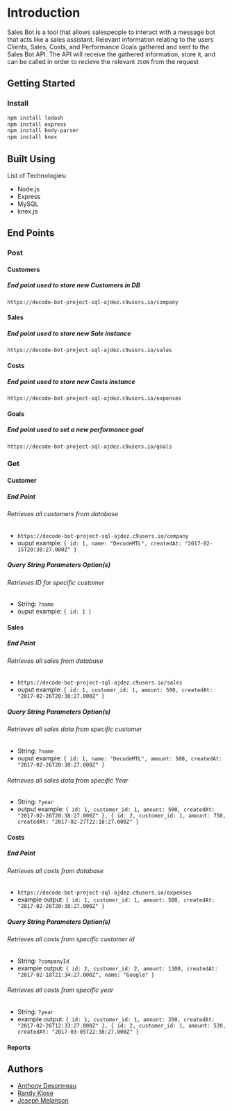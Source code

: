 # Introduction

Sales Bot is a tool that allows salespeople to interact with a message bot that acts like a sales assistant. Relevant information relating to the users Clients, Sales, Costs, and Performance Goals gathered and sent to the Sales Bot API. The API will receive the gathered information, store it, and can be called in order to recieve the relevant `JSON` from the request

## Getting Started
### Install
```sh
npm install lodash
npm install express
npm install body-parser
npm install knex
```

## Built Using
List of Technologies:
* Node.js
* Express
* MySQL
* knex.js

## End Points
### Post
#### Customers
##### End point used to store new Customers in DB
 `https://decode-bot-project-sql-ajdez.c9users.io/company`

#### Sales
##### End point used to store new Sale instance
 `https://decode-bot-project-sql-ajdez.c9users.io/sales`

#### Costs
##### End point used to store new Costs instance
 `https://decode-bot-project-sql-ajdez.c9users.io/expenses`

#### Goals
##### End point used to set a new performance goal
 `https://decode-bot-project-sql-ajdez.c9users.io/goals`

### Get
#### Customer
##### End Point
###### Retrieves all customers from database
* `https://decode-bot-project-sql-ajdez.c9users.io/company`
* ouput example: `{
id: 1,
name: "DecodeMTL",
createdAt: "2017-02-15T20:38:27.000Z"
}`

##### Query String Parameters Option(s)
###### Retrieves ID for specific customer
 * String: `?name`
 * ouput example: `{
id: 1
}`


#### Sales
##### End Point
###### Retrieves all sales from database
* `https://decode-bot-project-sql-ajdez.c9users.io/sales`
* ouput example: `{
id: 1,
customer_id: 1,
amount: 500,
createdAt: "2017-02-26T20:38:27.000Z"
}`

##### Query String Parameters Option(s)
###### Retrieves all sales data from specific customer
* String: `?name`
* ouput example: `{
id: 1,
name: "DecodeMTL",
amount: 500,
createdAt: "2017-02-26T20:38:27.000Z"
}`

###### Retrieves all sales data from specific Year
* String: `?year`
* output example: `{
id: 1,
customer_id: 1,
amount: 500,
createdAt: "2017-02-26T20:38:27.000Z"
},
{
id: 2,
customer_id: 1,
amount: 750,
createdAt: "2017-02-27T22:18:27.000Z"
}`

#### Costs
##### End Point
###### Retrieves all costs from database
* `https://decode-bot-project-sql-ajdez.c9users.io/expenses`
* example output: `{
id: 1,
customer_id: 1,
amount: 500,
createdAt: "2017-02-26T20:38:27.000Z"
}`

##### Query String Parameters Option(s)
###### Retrieves all costs from specific customer id
* String: `?companyId`
* example output: `{
id: 2,
customer_id: 2,
amount: 1300,
createdAt: "2017-02-18T21:34:27.000Z",
name: "Google"
}`

###### Retrieves all costs from specific year
* String: `?year`
* example output: `{
id: 1,
customer_id: 1,
amount: 350,
createdAt: "2017-02-26T12:33:27.000Z"
},
{
id: 2,
customer_id: 1,
amount: 520,
createdAt: "2017-03-05T22:38:27.000Z"
}`


#### Reports





## Authors
* [Anthony Desormeau](https://github.com/ajdez)
* [Randy Klose](https://github.com/Randyklose)
* [Joseph Melanson](https://github.com/joemelanson)
